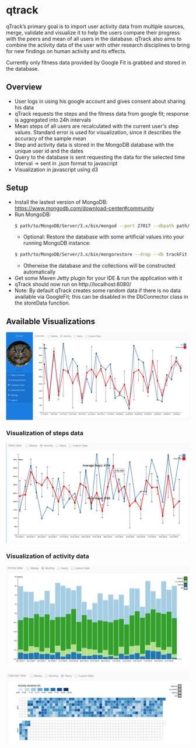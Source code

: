 # qtrack

qTrack’s primary goal is to import user activity data from multiple
sources, merge, validate and visualize it to help the users compare
their progress with the peers and mean of all users in the database.
qTrack also aims to combine the activity data of the user with other
research disciplines to bring for new findings on human activity and
its effects.

Currently only fitness data provided by Google Fit is grabbed and
stored in the database.

## Overview

* User logs in using his google account and gives consent about sharing
his data
* qTrack requests the steps and the fitness data from google fit;
response is aggregated into 24h intervals
* Mean steps of all users are recalculated with the current user's step
values. Standard error is used for visualization, since it describes the
accuracy of the sample mean
* Step and activity data is stored in the MongoDB database with the
unique user id and the dates
* Query to the database is sent requesting the data for the selected
time interval -> sent in .json format to javascript
* Visualization in javascript using d3


## Setup

* Install the lastest version of MongoDB:
https://www.mongodb.com/download-center#community
* Run MongoDB:
  ```bash
  $ path/to/MongoDB/Server/3.x/bin/mongod --port 27017 --dbpath path/where/you/want/to/store/the/DB
  ```
    * Optional: Restore the database with some artificial values into
    your running MongoDB instance:
    ```bash
    $ path/to/MongoDB/Server/3.x/bin/mongorestore --drop --db trackFit TrackFit/database/trackFit
    ```
    * Otherwise the database and the collections will be constructed
    automatically
* Get some Maven Jetty plugin for your IDE & run the application with it
* qTrack should now run on http://localhost:8080/
* Note: By default qTrack creates some random data if there is no data
available via GoogleFit; this can be disabled in the DbConnector class
in the storeData function.

## Available Visualizations

![alt text](doc/imgs/mainView.png)

### Visualization of steps data

![alt text](doc/imgs/stepsLineChartExample.png)

### Visualization of activity data

![alt text](doc/imgs/activityBarchartExample.png)

![alt text](doc/imgs/calendarViewExample.png)


